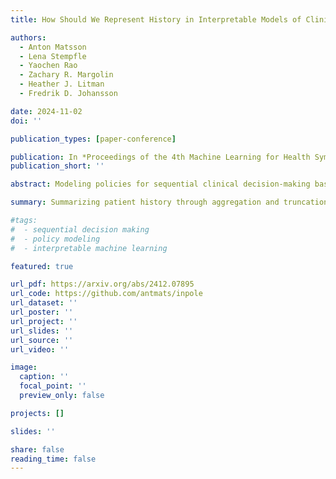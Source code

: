 ```yaml
---
title: How Should We Represent History in Interpretable Models of Clinical Policies?

authors:
  - Anton Matsson
  - Lena Stempfle
  - Yaochen Rao
  - Zachary R. Margolin
  - Heather J. Litman
  - Fredrik D. Johansson

date: 2024-11-02
doi: ''

publication_types: [paper-conference]

publication: In *Proceedings of the 4th Machine Learning for Health Symposium*
publication_short: ''

abstract: Modeling policies for sequential clinical decision-making based on observational data is useful for describing treatment practices, standardizing frequent patterns in treatment, and evaluating alternative policies. For each task, it is essential that the policy model is interpretable. Learning accurate models requires effectively capturing a patient’s state, either through sequence representation learning or carefully crafted summaries of their medical history. While recent work has favored the former, it remains a question as to how histories should best be represented for interpretable policy modeling. Focused on model fit, we systematically compare diverse approaches to summarizing patient history for interpretable modeling of clinical policies across four sequential decision-making tasks. We illustrate differences in the policies learned using various representations by breaking down evaluations by patient subgroups, critical states, and stages of treatment, highlighting challenges specific to common use cases. We find that interpretable sequence models using learned representations perform on par with black-box models across all tasks. Interpretable models using hand-crafted representations perform substantially worse when ignoring history entirely, but are made competitive by incorporating only a few aggregated and recent elements of patient history. The added benefits of using a richer representation are pronounced for subgroups and in specific use cases. This underscores the importance of evaluating policy models in the context of their intended use.

summary: Summarizing patient history through aggregation and truncation allows for interpretable and accurate modeling of policies in sequential decision-making.

#tags:
#  - sequential decision making
#  - policy modeling
#  - interpretable machine learning

featured: true

url_pdf: https://arxiv.org/abs/2412.07895
url_code: https://github.com/antmats/inpole
url_dataset: ''
url_poster: ''
url_project: ''
url_slides: ''
url_source: ''
url_video: ''

image:
  caption: ''
  focal_point: ''
  preview_only: false

projects: []

slides: ''

share: false
reading_time: false
---
```

